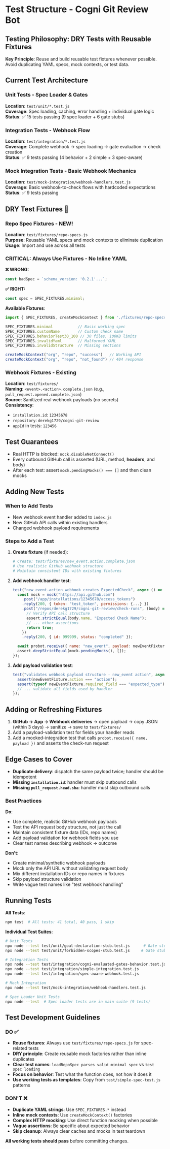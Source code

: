# Test Structure - Cogni Git Review Bot

## Testing Philosophy: DRY Tests with Reusable Fixtures

**Key Principle**: Reuse and build reusable test fixtures whenever possible. Avoid duplicating YAML specs, mock contexts, or test data.

## Current Test Architecture

### **Unit Tests** - Spec Loader & Gates
**Location**: `test/unit/*.test.js`  
**Coverage**: Spec loading, caching, error handling + individual gate logic  
**Status**: ✅ 15 tests passing (9 spec loader + 6 gate stubs)  

### **Integration Tests** - Webhook Flow
**Location**: `test/integration/*.test.js`  
**Coverage**: Complete webhook → spec loading → gate evaluation → check creation  
**Status**: ✅ 9 tests passing (4 behavior + 2 simple + 3 spec-aware)  

### **Mock Integration Tests** - Basic Webhook Mechanics
**Location**: `test/mock-integration/webhook-handlers.test.js`  
**Coverage**: Basic webhook-to-check flows with hardcoded expectations  
**Status**: ✅ 9 tests passing  

## DRY Test Fixtures 🎯

### **Repo Spec Fixtures** - NEW!
**Location**: `test/fixtures/repo-specs.js`  
**Purpose**: Reusable YAML specs and mock contexts to eliminate duplication  
**Usage**: Import and use across all tests

### **CRITICAL: Always Use Fixtures - No Inline YAML**

**❌ WRONG:**
```javascript
const badSpec = `schema_version: '0.2.1'...`;
```

**✅ RIGHT:**  
```javascript
const spec = SPEC_FIXTURES.minimal;
```

**Available Fixtures**:
```javascript
import { SPEC_FIXTURES, createMockContext } from './fixtures/repo-specs.js';

SPEC_FIXTURES.minimal           // Basic working spec
SPEC_FIXTURES.customName        // Custom check name
SPEC_FIXTURES.behaviorTest30_100 // 30 files, 100KB limits
SPEC_FIXTURES.invalidYaml       // Malformed YAML
SPEC_FIXTURES.invalidStructure  // Missing sections

createMockContext("org", "repo", "success")   // Working API
createMockContext("org", "repo", "not_found") // 404 response
```

### **Webhook Fixtures** - Existing
**Location**: `test/fixtures/`  
**Naming**: `<event>.<action>.complete.json` (e.g., `pull_request.opened.complete.json`)  
**Source**: Sanitized real webhook payloads (no secrets)  
**Consistency**:
- `installation.id`: `12345678`
- `repository`: `derekg1729/cogni-git-review`
- `appId` in tests: `123456`

## Test Guarantees

- Real HTTP is blocked: `nock.disableNetConnect()`
- Every outbound GitHub call is asserted (URL, method, **headers**, and body)
- After each test: assert `mock.pendingMocks() === []` and then clean mocks

## Adding New Tests

### When to Add Tests
- New webhook event handler added to `index.js`
- New GitHub API calls within existing handlers
- Changed webhook payload requirements

### Steps to Add a Test

1. **Create fixture** (if needed):
   ```bash
   # Create: test/fixtures/new_event.action.complete.json
   # Use realistic GitHub webhook structure
   # Maintain consistent IDs with existing fixtures
   ```

2. **Add webhook handler test**:
   ```javascript
   test("new_event.action webhook creates ExpectedCheck", async () => {
     const mock = nock("https://api.github.com")
       .post("/app/installations/12345678/access_tokens")
       .reply(200, { token: "test_token", permissions: {...} })
       .post("/repos/derekg1729/cogni-git-review/check-runs", (body) => {
         // Verify API call structure
         assert.strictEqual(body.name, "Expected Check Name");
         // ... other assertions
         return true;
       })
       .reply(200, { id: 999999, status: "completed" });

     await probot.receive({ name: "new_event", payload: newEventFixture });
     assert.deepStrictEqual(mock.pendingMocks(), []);
   });
   ```

3. **Add payload validation test**:
   ```javascript
   test("validates webhook payload structure - new_event action", async () => {
     assert(newEventFixture.action === "action");
     assert(typeof newEventFixture.required_field === "expected_type");
     // ... validate all fields used by handler
   });
   ```

## Adding or Refreshing Fixtures

1. **GitHub → App → Webhook deliveries** → open payload → copy JSON (within 3 days) → sanitize → save to `test/fixtures/`
2. Add a payload-validation test for fields your handler reads
3. Add a mocked-integration test that calls `probot.receive({ name, payload })` and asserts the check-run request

## Edge Cases to Cover

- **Duplicate delivery**: dispatch the same payload twice; handler should be idempotent
- **Missing `installation.id`**: handler must skip outbound calls
- **Missing `pull_request.head.sha`**: handler must skip outbound calls

### Best Practices

**Do**:
- Use complete, realistic GitHub webhook payloads
- Test the API request body structure, not just the call
- Maintain consistent fixture data (IDs, repo names)
- Add payload validation for webhook fields you use
- Clear test names describing webhook → outcome

**Don't**:
- Create minimal/synthetic webhook payloads  
- Mock only the API URL without validating request body
- Mix different installation IDs or repo names in fixtures
- Skip payload structure validation
- Write vague test names like "test webhook handling"

## Running Tests

**All Tests**:
```bash
npm test  # All tests: 41 total, 40 pass, 1 skip
```

**Individual Test Suites**:
```bash
# Unit Tests
npx node --test test/unit/goal-declaration-stub.test.js      # Gate stub (6 tests)
npx node --test test/unit/forbidden-scopes-stub.test.js     # Gate stub (6 tests)  

# Integration Tests  
npx node --test test/integration/cogni-evaluated-gates-behavior.test.js  # Behavior (4 tests)
npx node --test test/integration/simple-integration.test.js             # Basic flow (2 tests)
npx node --test test/integration/spec-aware-webhook.test.js             # Spec scenarios (4 tests)

# Mock Integration
npx node --test test/mock-integration/webhook-handlers.test.js           # Basic webhooks (9 tests)

# Spec Loader Unit Tests  
npx node --test  # Spec loader tests are in main suite (9 tests)
```

## Test Development Guidelines

### **DO** ✅
- **Reuse fixtures**: Always use `test/fixtures/repo-specs.js` for spec-related tests
- **DRY principle**: Create reusable mock factories rather than inline duplicates
- **Clear test names**: `loadRepoSpec parses valid minimal spec` vs `test spec loading`
- **Focus on behavior**: Test what the function does, not how it does it
- **Use working tests as templates**: Copy from `test/simple-spec-test.js` patterns

### **DON'T** ❌  
- **Duplicate YAML strings**: Use `SPEC_FIXTURES.*` instead
- **Inline mock contexts**: Use `createMockContext()` factories
- **Complex HTTP mocking**: Use direct function mocking when possible
- **Vague assertions**: Be specific about expected behavior
- **Skip cleanup**: Always clear caches and mocks in test teardown

**All working tests should pass** before committing changes.